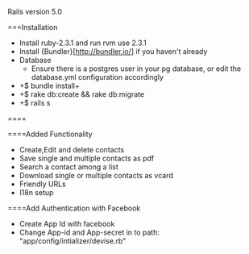 
Rails version 5.0

===Installation

- Install ruby-2.3.1 and run rvm use 2.3.1
- Install {Bundler}[http://bundler.io/] if you haven't already
- Database
  - Ensure there is a postgres user in your pg database, or edit the database.yml configuration accordingly
- +$ bundle install+
- +$  rake db:create && rake db:migrate 
- +$ rails s

====

====Added Functionality
- Create,Edit and delete contacts
- Save single and multiple contacts as pdf
- Search a contact among a list
- Download single or multiple contacts as vcard
- Friendly URLs
- I18n setup


====Add Authentication with Facebook
- Create App Id with facebook
- Change App-id and App-secret in to path: "app/config/intializer/devise.rb"

